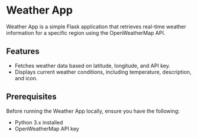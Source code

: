 # Weather App

Weather App is a simple Flask application that retrieves real-time weather information for a specific region using the OpenWeatherMap API.

## Features

- Fetches weather data based on latitude, longitude, and API key.
- Displays current weather conditions, including temperature, description, and icon.

## Prerequisites

Before running the Weather App locally, ensure you have the following:

- Python 3.x installed
- OpenWeatherMap API key
